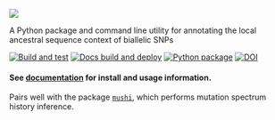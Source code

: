 ![](docs/_static/logo.png)

A Python package and command line utility for annotating the local ancestral sequence context of biallelic SNPs

[![Build and test](https://github.com/harrispopgen/mutyper/actions/workflows/build-and-test.yml/badge.svg)](https://github.com/harrispopgen/mutyper/actions/workflows/build-and-test.yml)
[![Docs build and deploy](https://github.com/harrispopgen/mutyper/actions/workflows/docs-build-and-deploy.yml/badge.svg)](https://github.com/harrispopgen/mutyper/actions/workflows/docs-build-and-deploy.yml)
[![Python package](https://github.com/harrispopgen/mutyper/actions/workflows/python-publish.yml/badge.svg)](https://github.com/harrispopgen/mutyper/actions/workflows/python-publish.yml)
[![DOI](https://joss.theoj.org/papers/10.21105/joss.05227/status.svg)](https://doi.org/10.21105/joss.05227)

#### See [documentation](https://harrispopgen.github.io/mutyper) for install and usage information.

Pairs well with the package [`mushi`](https://github.com/harrispopgen/mushi), which performs mutation spectrum history inference.
